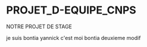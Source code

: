 # PROJET_D-EQUIPE_CNPS
NOTRE PROJET  DE STAGE

je suis bontia yannick
c'est moi bontia deuxieme modif
